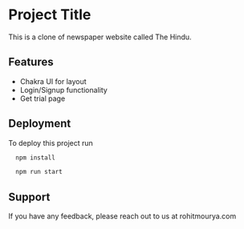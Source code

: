 
# Project Title

This is a clone of newspaper website called The Hindu.

## Features

- Chakra UI for layout
- Login/Signup functionality
- Get trial page


## Deployment

To deploy this project run
```bash
  npm install
```

```bash
  npm run start
```


## Support

If you have any feedback, please reach out to us at rohitmourya.com

